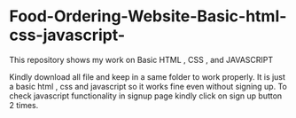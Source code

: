 # Food-Ordering-Website-Basic-html-css-javascript-
This repository shows my work on Basic HTML , CSS , and JAVASCRIPT


Kindly download all file and keep in a same folder to work properly.
It is just a basic html , css and javascript so it works fine even without signing up.
To check javascript functionality in signup page kindly click on sign up button 2 times.
